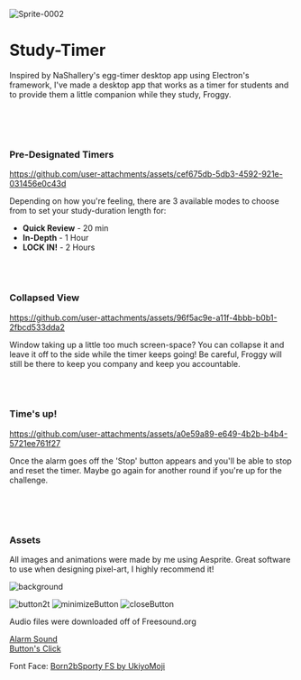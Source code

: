 ![Sprite-0002](https://github.com/user-attachments/assets/329576a6-0fdc-4fd6-885e-6b0da950a158)

<h1>Study-Timer</h1>

<p>Inspired by NaShallery's egg-timer desktop app using Electron's framework, I've made a desktop app that works as a timer for students and to provide them a little companion while they study, Froggy. </p>
<br>
<br>
<br>
<h3>Pre-Designated Timers</h3>

https://github.com/user-attachments/assets/cef675db-5db3-4592-921e-031456e0c43d

<p>Depending on how you're feeling, there are 3 available modes to choose from to set your study-duration length for:</p>
<ul>
  <li><strong>Quick Review</strong> - 20 min</li>
  <li><strong>In-Depth</strong> - 1 Hour</li>
  <li><strong>LOCK IN!</strong> - 2 Hours</li>
</ul>
<br>
<br>
<h3>Collapsed View</h3>

https://github.com/user-attachments/assets/96f5ac9e-a11f-4bbb-b0b1-2fbcd533dda2

<p>Window taking up a little too much screen-space? You can collapse it and leave it off to the side while the timer keeps going! Be careful, Froggy will still be there to keep you company and keep you accountable.</p>
<br>
<br>
<h3>Time's up!</h3>

https://github.com/user-attachments/assets/a0e59a89-e649-4b2b-b4b4-5721ee761f27

<p>Once the alarm goes off the 'Stop' button appears and you'll be able to stop and reset the timer. Maybe go again for another round if you're up for the challenge.</p>
<br>
<br>
<br>
<h3>Assets</h3>
<p>All images and animations were made by me using Aesprite. Great software to use when designing pixel-art, I highly recommend it!</p>

![background](https://github.com/user-attachments/assets/bd9089bd-026e-47e4-b364-367aecbe1437)<br>

![button2t](https://github.com/user-attachments/assets/5a7ad4da-95b6-4a27-9318-75b7b2d5b1f8)
![minimizeButton](https://github.com/user-attachments/assets/615a9bde-d8a9-4946-8db3-59d537a527a1)
![closeButton](https://github.com/user-attachments/assets/5cadacb3-9439-4d7f-a6aa-02108aeac34a)


<p>Audio files were downloaded off of Freesound.org</p>
<a href="https://freesound.org/people/LloydEvans09/sounds/321832/">Alarm Sound</a><br>
<a href="https://freesound.org/people/TiesWijnen/sounds/413310/">Button's Click</a>
<br>
<p>Font Face: <a href="https://www.1001fonts.com/users/UkiyoMoji/">Born2bSporty FS by UkiyoMoji</a</p>
